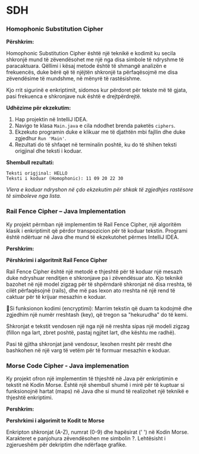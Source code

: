 # SDH
### Homophonic Substitution Cipher

**Përshkrim:**

Homophonic Substitution Cipher është një teknikë e kodimit ku secila shkronjë mund të zëvendësohet me një nga disa simbole të ndryshme të paracaktuara. Qëllimi i kësaj metode është të shmangë analizën e frekuencës, duke bërë që të njëjtën shkronjë ta përfaqësojmë me disa zëvendësime të mundshme, në mënyrë të rastësishme.

Kjo rrit sigurinë e enkriptimit, sidomos kur përdoret për tekste më të gjata, pasi frekuenca e shkronjave nuk është e drejtpërdrejtë.

**Udhëzime për ekzekutim:**

1. Hap projektin në IntelliJ IDEA.
2. Navigo te klasa `Main.java` e cila ndodhet brenda paketës `ciphers`.
3. Ekzekuto programin duke e klikuar me të djathtën mbi fajllin dhe duke zgjedhur `Run 'Main'`.
4. Rezultati do të shfaqet në terminalin poshtë, ku do të shihen teksti origjinal dhe teksti i koduar.

**Shembull rezultati:**

```
Teksti origjinal: HELLO
Teksti i koduar (Homophonic): 11 09 20 22 30
```

*Vlera e koduar ndryshon në çdo ekzekutim për shkak të zgjedhjes rastësore të simboleve nga lista.*




###  Rail Fence Cipher – Java Implementation

Ky projekt përmban një implementim të Rail Fence Cipher, një algoritëm klasik i enkriptimit 
që përdor transpozicion për të koduar tekstin. Programi është ndërtuar në Java dhe mund 
të ekzekutohet përmes IntelliJ IDEA.


**Pershkrim:**

**Përshkrimi i algoritmit Rail Fence Cipher**

Rail Fence Cipher është një metodë e thjeshtë për të koduar një mesazh duke ndryshuar renditjen e shkronjave pa i zëvendësuar ato. Kjo teknikë bazohet në një model zigzag për të shpërndarë shkronjat në disa rreshta, të cilët përfaqësojnë (rails), dhe më pas lexon ato rreshta në një rend të caktuar për të krijuar mesazhin e koduar.

🔸Si funksionon kodimi (encryptimi):
Marrim tekstin që duam ta kodojmë dhe zgjedhim një numër rreshtash (key), që tregon sa "hekurudha" do të kemi.

Shkronjat e tekstit vendosen një nga një në rreshta sipas një modeli zigzag (fillon nga lart, zbret poshtë, pastaj ngjitet lart, dhe kështu me radhë).

Pasi të gjitha shkronjat janë vendosur, lexohen rresht për rresht dhe bashkohen në një varg të vetëm për të formuar mesazhin e koduar.

### Morse Code Cipher - Java implemenation

Ky projekt ofron një implementim të thjeshtë në Java për enkriptimin e tekstit në Kodin Morse. 
Është një shembull shumë i mirë për të kuptuar si funksionojnë hartat (maps) në Java dhe si mund të realizohet një teknikë e thjeshtë enkriptimi.

**Pershkrim:**

**Pershrkimi i algorimit te Kodit te Morse**

Enkripton shkronjat (A-Z), numrat (0-9) dhe hapësirat (' ') në Kodin Morse.
Karakteret e panjohura zëvendësohen me simbolin ?.
Lehtësisht i zgjerueshëm për dekriptim dhe ndërfaqe grafike.








